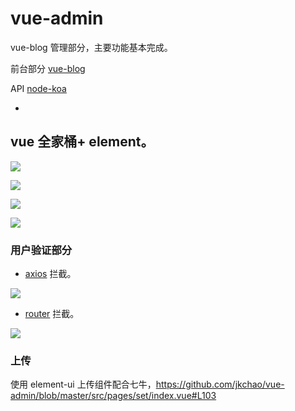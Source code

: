 # vue-admin

vue-blog 管理部分，主要功能基本完成。

前台部分 [vue-blog](https://github.com/jkchao/vue-blog)

API [node-koa](https://github.com/jkchao/node-koa)

-

## vue 全家桶+ element。

![](https://github.com/jkchao/vue-admin/raw/master/images/1.png)

![](https://github.com/jkchao/vue-admin/raw/master/images/3.png)

![](https://github.com/jkchao/vue-admin/raw/master/images/4.png)

![](https://github.com/jkchao/vue-admin/raw/master/images/2.png)

### 用户验证部分
	
- [axios](https://github.com/jkchao/vue-admin/blob/master/src/api/axios.js) 拦截。

![](https://github.com/jkchao/vue-admin/raw/master/images/5.png)

- [router](https://github.com/jkchao/vue-admin/blob/master/src/router/index.js) 拦截。

![](https://github.com/jkchao/vue-admin/raw/master/images/6.png)


### 上传

使用 element-ui 上传组件配合七牛，https://github.com/jkchao/vue-admin/blob/master/src/pages/set/index.vue#L103 
